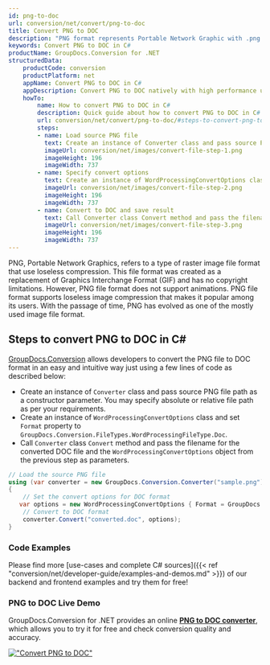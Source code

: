 ```yaml
---
id: png-to-doc
url: conversion/net/convert/png-to-doc
title: Convert PNG to DOC
description: "PNG format represents Portable Network Graphic with .png extension. Learn how to convert PNG to DOC file programmatically in C# language using GroupDocs.Conversion for .NET library."
keywords: Convert PNG to DOC in C#
productName: GroupDocs.Conversion for .NET
structuredData:
    productCode: conversion
    productPlatform: net
    appName: Convert PNG to DOC in C#
    appDescription: Convert PNG to DOC natively with high performance using C# language and server side GroupDocs.Conversion for .NET APIs, without the use of any software like Microsoft or Open Office.
    howTo:
        name: How to convert PNG to DOC in C# 
        description: Quick guide about how to convert PNG to DOC in C# with high performance and accuracy.
        url: conversion/net/convert/png-to-doc/#steps-to-convert-png-to-doc-in-c
        steps:
        - name: Load source PNG file 
          text: Create an instance of Converter class and pass source PNG file path as a constructor parameter. You may specify absolute or relative file path as per your requirements. 
          imageUrl: conversion/net/images/convert-file-step-1.png
          imageHeight: 196
          imageWidth: 737
        - name: Specify convert options 
          text: Create an instance of WordProcessingConvertOptions class.
          imageUrl: conversion/net/images/convert-file-step-2.png
          imageHeight: 196
          imageWidth: 737
        - name: Convert to DOC and save result 
          text: Call Converter class Convert method and pass the filename for the converted HTML file and the WordProcessingConvertOptions object from the previous step as parameters.
          imageUrl: conversion/net/images/convert-file-step-3.png
          imageHeight: 196
          imageWidth: 737
---
```


PNG, Portable Network Graphics, refers to a type of raster image file format that use loseless compression. This file format was created as a replacement of Graphics Interchange Format (GIF) and has no copyright limitations. However, PNG file format does not support animations. PNG file format supports loseless image compression that makes it popular among its users. With the passage of time, PNG has evolved as one of the mostly used image file format.

## Steps to convert PNG to DOC in C#

[GroupDocs.Conversion](https://products.groupdocs.com/conversion/net) allows developers to convert the PNG file to DOC format in an easy and intuitive way just using a few lines of code as described below:

* Create an instance of `Converter` class and pass source PNG file path as a constructor parameter. You may specify absolute or relative file path as per your requirements. 
* Create an instance of `WordProcessingConvertOptions` class and set `Format` property to `GroupDocs.Conversion.FileTypes.WordProcessingFileType.Doc`.
* Call `Converter` class `Convert` method and pass the filename for the converted DOC file and the `WordProcessingConvertOptions` object from the previous step as parameters.

```csharp
// Load the source PNG file
using (var converter = new GroupDocs.Conversion.Converter("sample.png"))
{
    // Set the convert options for DOC format
   var options = new WordProcessingConvertOptions { Format = GroupDocs.Conversion.FileTypes.WordProcessingFileType.Doc };
    // Convert to DOC format
    converter.Convert("converted.doc", options);
}
```

### Code Examples

Please find more [use-cases and complete C# sources]({{< ref "conversion/net/developer-guide/examples-and-demos.md" >}}) of our backend and frontend examples and try them for free!

### PNG to DOC Live Demo

GroupDocs.Conversion for .NET provides an online [**PNG to DOC converter**](https://products.groupdocs.app/conversion/png-to-doc), which allows you to try it for free and check conversion quality and accuracy.

[!["Convert PNG to DOC"](conversion/net/images/convert-to-doc/convert-png-to-doc.png)](https://products.groupdocs.app/conversion/png-to-doc)